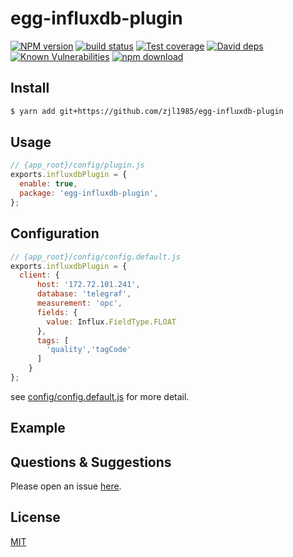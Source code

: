 # egg-influxdb-plugin

[![NPM version][npm-image]][npm-url]
[![build status][travis-image]][travis-url]
[![Test coverage][codecov-image]][codecov-url]
[![David deps][david-image]][david-url]
[![Known Vulnerabilities][snyk-image]][snyk-url]
[![npm download][download-image]][download-url]

[npm-image]: https://img.shields.io/npm/v/egg-influxdb-plugin.svg?style=flat-square
[npm-url]: https://npmjs.org/package/egg-influxdb-plugin
[travis-image]: https://img.shields.io/travis/eggjs/egg-influxdb-plugin.svg?style=flat-square
[travis-url]: https://travis-ci.org/eggjs/egg-influxdb-plugin
[codecov-image]: https://img.shields.io/codecov/c/github/eggjs/egg-influxdb-plugin.svg?style=flat-square
[codecov-url]: https://codecov.io/github/eggjs/egg-influxdb-plugin?branch=master
[david-image]: https://img.shields.io/david/eggjs/egg-influxdb-plugin.svg?style=flat-square
[david-url]: https://david-dm.org/eggjs/egg-influxdb-plugin
[snyk-image]: https://snyk.io/test/npm/egg-influxdb-plugin/badge.svg?style=flat-square
[snyk-url]: https://snyk.io/test/npm/egg-influxdb-plugin
[download-image]: https://img.shields.io/npm/dm/egg-influxdb-plugin.svg?style=flat-square
[download-url]: https://npmjs.org/package/egg-influxdb-plugin

<!--
Description here.
-->

## Install

```bash
$ yarn add git+https://github.com/zjl1985/egg-influxdb-plugin
```

## Usage

```js
// {app_root}/config/plugin.js
exports.influxdbPlugin = {
  enable: true,
  package: 'egg-influxdb-plugin',
};
```

## Configuration

```js
// {app_root}/config/config.default.js
exports.influxdbPlugin = {
  client: {
      host: '172.72.101.241',
      database: 'telegraf',
      measurement: 'opc',
      fields: {
        value: Influx.FieldType.FLOAT
      },
      tags: [
        'quality','tagCode'
      ]
    }
};
```

see [config/config.default.js](config/config.default.js) for more detail.

## Example

<!-- example here -->

## Questions & Suggestions

Please open an issue [here](https://github.com/eggjs/egg/issues).

## License

[MIT](LICENSE)
